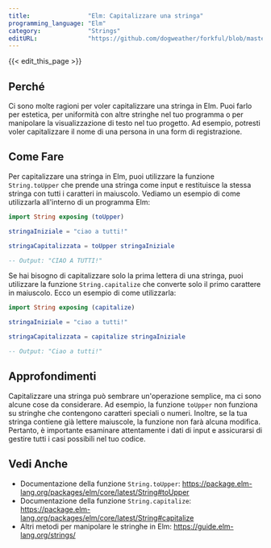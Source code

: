 ```yaml
---
title:                "Elm: Capitalizzare una stringa"
programming_language: "Elm"
category:             "Strings"
editURL:              "https://github.com/dogweather/forkful/blob/master/content/it/elm/capitalizing-a-string.md"
---
```


{{< edit_this_page >}}

## Perché

Ci sono molte ragioni per voler capitalizzare una stringa in Elm. Puoi farlo per estetica, per uniformità con altre stringhe nel tuo programma o per manipolare la visualizzazione di testo nel tuo progetto. Ad esempio, potresti voler capitalizzare il nome di una persona in una form di registrazione.

## Come Fare

Per capitalizzare una stringa in Elm, puoi utilizzare la funzione `String.toUpper` che prende una stringa come input e restituisce la stessa stringa con tutti i caratteri in maiuscolo. Vediamo un esempio di come utilizzarla all'interno di un programma Elm:

```Elm
import String exposing (toUpper)

stringaIniziale = "ciao a tutti!"

stringaCapitalizzata = toUpper stringaIniziale

-- Output: "CIAO A TUTTI!"
```

Se hai bisogno di capitalizzare solo la prima lettera di una stringa, puoi utilizzare la funzione `String.capitalize` che converte solo il primo carattere in maiuscolo. Ecco un esempio di come utilizzarla:

```Elm
import String exposing (capitalize)

stringaIniziale = "ciao a tutti!"

stringaCapitalizzata = capitalize stringaIniziale

-- Output: "Ciao a tutti!"
```

## Approfondimenti

Capitalizzare una stringa può sembrare un'operazione semplice, ma ci sono alcune cose da considerare. Ad esempio, la funzione `toUpper` non funziona su stringhe che contengono caratteri speciali o numeri. Inoltre, se la tua stringa contiene già lettere maiuscole, la funzione non farà alcuna modifica. Pertanto, è importante esaminare attentamente i dati di input e assicurarsi di gestire tutti i casi possibili nel tuo codice.

## Vedi Anche

- Documentazione della funzione `String.toUpper`: https://package.elm-lang.org/packages/elm/core/latest/String#toUpper
- Documentazione della funzione `String.capitalize`: https://package.elm-lang.org/packages/elm/core/latest/String#capitalize
- Altri metodi per manipolare le stringhe in Elm: https://guide.elm-lang.org/strings/